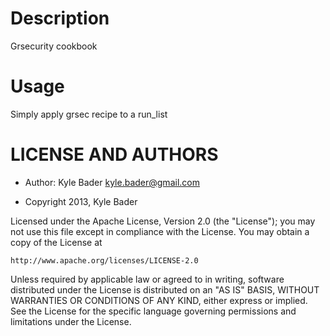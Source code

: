 Description
===========

Grsecurity cookbook

Usage
=====

Simply apply grsec recipe to a run\_list

LICENSE AND AUTHORS
===================

* Author: Kyle Bader <kyle.bader@gmail.com>

* Copyright 2013, Kyle Bader

Licensed under the Apache License, Version 2.0 (the "License");
you may not use this file except in compliance with the License.
You may obtain a copy of the License at

    http://www.apache.org/licenses/LICENSE-2.0

 Unless required by applicable law or agreed to in writing, software
 distributed under the License is distributed on an "AS IS" BASIS,
 WITHOUT WARRANTIES OR CONDITIONS OF ANY KIND, either express or implied.
 See the License for the specific language governing permissions and
 limitations under the License.
